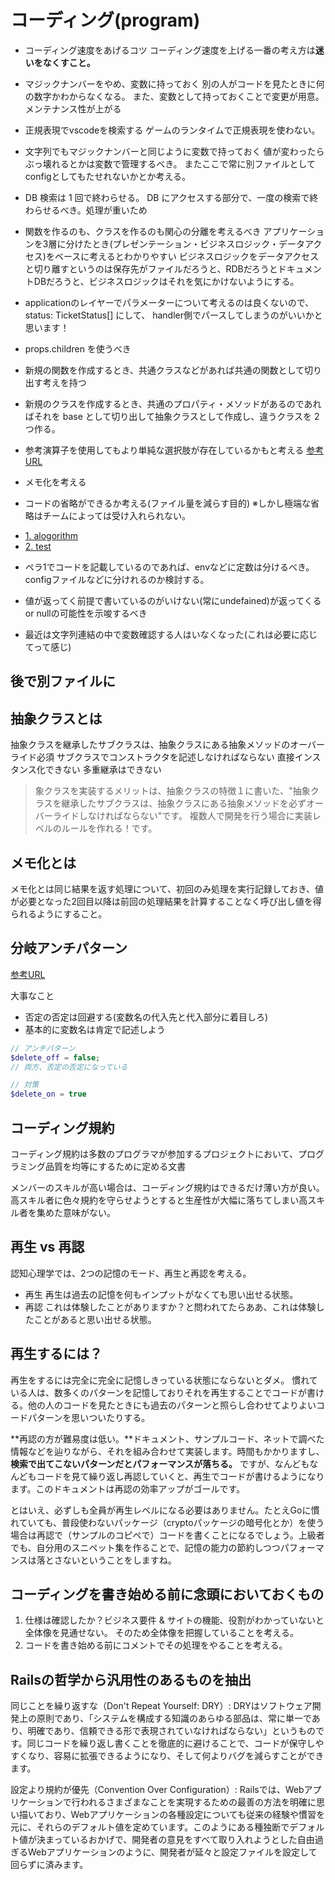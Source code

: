# コーディング(program)

- コーディング速度をあげるコツ
  コーディング速度を上げる一番の考え方は**迷いをなくすこと。**

- マジックナンバーをやめ、変数に持っておく
  別の人がコードを見たときに何の数字かわからなくなる。
  また、変数として持っておくことで変更が用意。メンテナンス性が上がる

- 正規表現でvscodeを検索する
  ゲームのランタイムで正規表現を使わない。
  

- 文字列でもマジックナンバーと同じように変数で持っておく
  値が変わったらぶっ壊れるとかは変数で管理するべき。
  またここで常に別ファイルとしてconfigとしてもたせれないかとか考える。

- DB 検索は 1 回で終わらせる。
  DB にアクセスする部分で、一度の検索で終わらせるべき。処理が重いため

- 関数を作るのも、クラスを作るのも関心の分離を考えるべき
アプリケーションを3層に分けたとき(プレゼンテーション・ビジネスロジック・データアクセス)をベースに考えるとわかりやすい
ビジネスロジックをデータアクセスと切り離すというのは保存先がファイルだろうと、RDBだろうとドキュメントDBだろうと、ビジネスロジックはそれを気にかけないようにする。

- applicationのレイヤーでパラメーターについて考えるのは良くないので、
status: TicketStatus[]
にして、
handler側でパースしてしまうのがいいかと思います！

- props.children を使うべき

- 新規の関数を作成するとき、共通クラスなどがあれば共通の関数として切り出す考えを持つ

- 新規のクラスを作成するとき、共通のプロパティ・メソッドがあるのであればそれを base として切り出して抽象クラスとして作成し、違うクラスを 2 つ作る。

- 参考演算子を使用してもより単純な選択肢が存在しているかもと考える
[参考URL](https://eslint.org/docs/rules/no-unneeded-ternary)

- メモ化を考える

- コードの省略ができるか考える(ファイル量を減らす目的)
※しかし極端な省略はチームによっては受け入れられない。

* [1. alogorithm](alogorithm/README.md)
* [2. test](test/README.md)

- ペラ1でコードを記載しているのであれば、envなどに定数は分けるべき。configファイルなどに分けれるのか検討する。

- 値が返ってく前提で書いているのがいけない(常にundefained)が返ってくる or nullの可能性を示唆するべき

- 最近は文字列連結の中で変数確認する人はいなくなった(これは必要に応じてって感じ)
## 後で別ファイルに

## 抽象クラスとは

抽象クラスを継承したサブクラスは、抽象クラスにある抽象メソッドのオーバーライド必須
サブクラスでコンストラクタを記述しなければならない
直接インスタンス化できない
多重継承はできない

>象クラスを実装するメリットは、抽象クラスの特徴１に書いた、"抽象クラスを継承したサブクラスは、抽象クラスにある抽象メソッドを必ずオーバーライドしなければならない"です。
複数人で開発を行う場合に実装レベルのルールを作れる！です。

## メモ化とは

メモ化とは同じ結果を返す処理について、初回のみ処理を実行記録しておき、値が必要となった2回目以降は前回の処理結果を計算することなく呼び出し値を得られるようにすること。


## 分岐アンチパターン

[参考URL](https://qiita.com/pakkun/items/9bef9132f168ba0befd7)

大事なこと
- 否定の否定は回避する(変数名の代入先と代入部分に着目しろ)
- 基本的に変数名は肯定で記述しよう


```php
// アンチパターン
$delete_off = false;
// 両方、否定の否定になっている

// 対策
$delete_on = true

```


## コーディング規約

コーディング規約は多数のプログラマが参加するプロジェクトにおいて、プログラミング品質を均等にするために定める文書

メンバーのスキルが高い場合は、コーディング規約はできるだけ薄い方が良い。高スキル者に色々規約を守らせようとすると生産性が大幅に落ちてしまい高スキル者を集めた意味がない。

## 再生 vs 再認

認知心理学では、2つの記憶のモード、再生と再認を考える。

- 再生
再生は過去の記憶を何もインプットがなくても思い出せる状態。
- 再認
これは体験したことがありますか？と問われてたらああ、これは体験したことがあると思い出せる状態。

## 再生するには？

再生をするには完全に完全に記憶しきっている状態にならないとダメ。
慣れている人は、数多くのパターンを記憶しておりそれを再生することでコードが書ける。他の人のコードを見たときにも過去のパターンと照らし合わせてよりよいコードパターンを思いついたりする。

**再認の方が難易度は低い。**ドキュメント、サンプルコード、ネットで調べた情報などを辿りながら、それを組み合わせて実装します。時間もかかりますし、**検索で出てこないパターンだとパフォーマンスが落ちる。**
ですが、なんどもなんどもコードを見て繰り返し再認していくと、再生でコードが書けるようになります。このドキュメントは再認の効率アップがゴールです。

とはいえ、必ずしも全員が再生レベルになる必要はありません。たとえGoに慣れていても、普段使わないパッケージ（cryptoパッケージの暗号化とか）を使う場合は再認で（サンプルのコピペで）コードを書くことになるでしょう。上級者でも、自分用のスニペット集を作ることで、記憶の能力の節約しつつパフォーマンスは落とさないということをしますね。


## コーディングを書き始める前に念頭においておくもの

1. 仕様は確認したか？ビジネス要件 & サイトの機能、役割がわかっていないと全体像を見通せない。
そのため全体像を把握していることを考える。
2. コードを書き始める前にコメントでその処理をやることを考える。


## Railsの哲学から汎用性のあるものを抽出


同じことを繰り返すな（Don't Repeat Yourself: DRY）: DRYはソフトウェア開発上の原則であり、「システムを構成する知識のあらゆる部品は、常に単一であり、明確であり、信頼できる形で表現されていなければならない」というものです。同じコードを繰り返し書くことを徹底的に避けることで、コードが保守しやすくなり、容易に拡張できるようになり、そして何よりバグを減らすことができます。

設定より規約が優先（Convention Over Configuration）: Railsでは、Webアプリケーションで行われるさまざまなことを実現するための最善の方法を明確に思い描いており、Webアプリケーションの各種設定についても従来の経験や慣習を元に、それらのデフォルト値を定めています。このようにある種独断でデフォルト値が決まっているおかげで、開発者の意見をすべて取り入れようとした自由過ぎるWebアプリケーションのように、開発者が延々と設定ファイルを設定して回らずに済みます。


